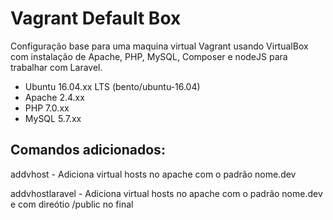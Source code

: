 # Vagrant Default Box
Configuração base para uma maquina virtual Vagrant usando VirtualBox com instalação de Apache, PHP, MySQL, Composer e nodeJS para trabalhar com Laravel.
- Ubuntu 16.04.xx LTS (bento/ubuntu-16.04)
- Apache 2.4.xx
- PHP 7.0.xx
- MySQL 5.7.xx

## Comandos adicionados:
addvhost - Adiciona virtual hosts no apache com o padrão nome.dev

addvhostlaravel - Adiciona virtual hosts no apache com o padrão nome.dev e com direótio /public no final
